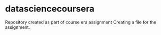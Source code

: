 # datasciencecoursera
Repository created as part of course era assignment
Creating a file for the assignment.
